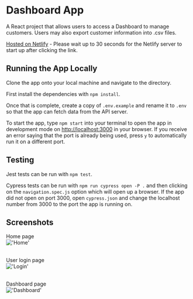 # Dashboard App

A React project that allows users to access a Dashboard to manage customers. Users may also export customer information into .csv files.

[Hosted on Netlify](https://gwdashboards.netlify.app/) - Please wait up to 30 seconds for the Netlify server to start up after clicking the link.

## Running the App Locally

Clone the app onto your local machine and navigate to the directory.

First install the dependencies with `npm install`.

Once that is complete, create a copy of `.env.example` and rename it to `.env` so that the app can fetch data from the API server.

To start the app, type `npm start` into your terminal to open the app in development mode on [http://localhost:3000](http://localhost:3000) in your browser. If you receive an error saying that the port is already being used, press `y` to automatically run it on a different port.

## Testing

Jest tests can be run with `npm test`.

Cypress tests can be run with `npm run cypress open -P .` and then clicking on the `navigation.spec.js` option which will open up a browser. If the app did not open on port 3000, open `cypress.json` and change the localhost number from 3000 to the port the app is running on.

## Screenshots

Home page
<br>
!['Home'](https://github.com/gwan93/dashboard/blob/master/docs/Home.png?raw=true)
<br>
<br>


User login page
<br>
!['Login'](https://github.com/gwan93/dashboard/blob/master/docs/Login.png?raw=true)
<br>
<br>


Dashboard page
<br>
!['Dashboard'](https://github.com/gwan93/dashboard/blob/master/docs/Dashboard.png?raw=true)